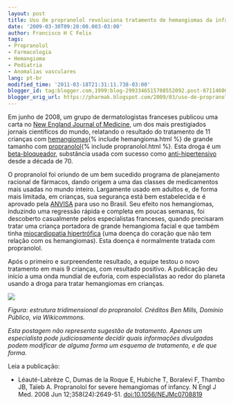 ```yaml
---
layout: post
title: Uso de propranolol revoluciona tratamento de hemangiomas da infância
date: '2009-03-30T09:20:00.003-03:00'
author: Francisco H C Felix
tags:
- Propranolol
- Farmacologia
- Hemangioma
- Pediatria
- Anomalias vasculares
lang: pt-br
modified_time: '2011-03-18T21:31:11.738-03:00'
blogger_id: tag:blogger.com,1999:blog-2993346515708552092.post-8711460085162191258
blogger_orig_url: https://pharmak.blogspot.com/2009/03/uso-de-propranolol-revoluciona.html
---
```


Em junho de 2008, um grupo de dermatologistas franceses publicou uma carta no
[New England Journal of Medicine](https://content.nejm.org/), um dos mais prestigiados jornais científicos do mundo, relatando o resultado do tratamento
de 11 crianças com [hemangiomas](https://www.hemangioma.com.br/){% include hemangioma.html %} de grande tamanho com [propranolol](https://pt.wikipedia.org/wiki/Propranolol){% include propranolol.html %}. Esta droga é um [beta-bloqueador](https://pt.wikipedia.org/wiki/Bloqueador_beta), substância
usada com sucesso como [anti-hipertensivo](https://pt.wikipedia.org/wiki/Anti-hipertensivo) desde a década de 70.

O propranolol foi oriundo de um bem sucedido programa de planejamento racional
de fármacos, dando origem a uma das classes de medicamentos
mais usadas no mundo inteiro. Largamente usado em adultos e, de forma mais limitada, em crianças, sua segurança está bem
estabelecida e é aprovado pela [ANVISA](https://www.anvisa.gov.br/) para uso no Brasil. Seu efeito nos hemangiomas, induzindo uma regressão rápida e completa
em poucas semanas, foi descoberto casualmente pelos especialistas franceses, quando precisaram tratar uma criança portadora de grande hemangioma facial e que também tinha [miocardiopatia hipertrófica](https://www.manualmerck.net/?url=/artigos/%3Fid%3D44%26cn%3D636)
(uma doença do coração que não tem relação com os hemangiomas). Esta doença é normalmente tratada com propranolol.

Após o primeiro e surpreendente resultado,
a equipe testou o novo tratamento em mais 9 crianças, com resultado positivo.
A publicação deu início a uma onda mundial de euforia, com especialistas ao redor do planeta usando a droga para tratar
hemangiomas em crianças.

![](https://upload.wikimedia.org/wikipedia/commons/a/af/Propranolol-from-xtal-3D-balls.png)

_Figura: estrutura tridimensional do propranolol. Créditos Ben Mills, Domínio Público, via Wikicommons._

_Esta postagem não representa sugestão de tratamento. Apenas um especialista pode judiciosamente decidir quais informações divulgadas podem modificar de alguma forma um esquema de tratamento, e de que forma._

Leia a publicação:
- Léauté-Labrèze C, Dumas de la Roque E, Hubiche T, Boralevi F, Thambo JB, Taïeb A. Propranolol for severe hemangiomas of infancy. N Engl J Med. 2008 Jun
12;358(24):2649-51. [doi:10.1056/NEJMc0708819](https://doi.org/10.1056/NEJMc0708819)
